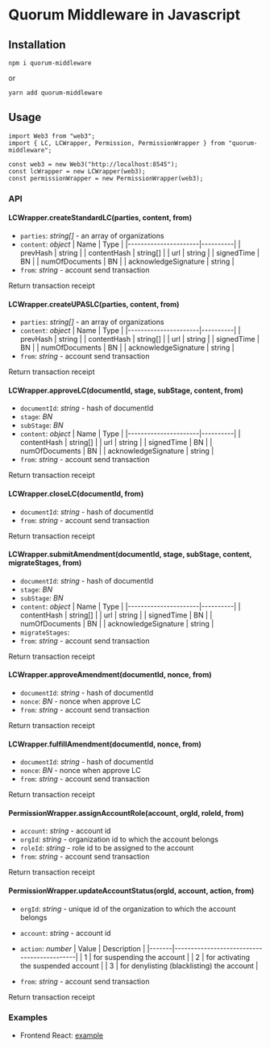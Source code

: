 # Quorum Middleware in Javascript

## Installation

```
npm i quorum-middleware
```

or

```
yarn add quorum-middleware
```

## Usage

```
import Web3 from "web3";
import { LC, LCWrapper, Permission, PermissionWrapper } from "quorum-middleware";

const web3 = new Web3("http://localhost:8545");
const lcWrapper = new LCWrapper(web3);
const permissionWrapper = new PermissionWrapper(web3);
```

### API

#### LCWrapper.createStandardLC(parties, content, from)

-   `parties`: _string[]_ - an array of organizations
-   `content`: _object_
    | Name | Type |
    |----------------------|----------|
    | prevHash | string |
    | contentHash | string[] |
    | url | string |
    | signedTime | BN |
    | numOfDocuments | BN |
    | acknowledgeSignature | string |
-   `from`: _string_ - account send transaction

Return transaction receipt

#### LCWrapper.createUPASLC(parties, content, from)

-   `parties`: _string[]_ - an array of organizations
-   `content`: _object_
    | Name | Type |
    |----------------------|----------|
    | prevHash | string |
    | contentHash | string[] |
    | url | string |
    | signedTime | BN |
    | numOfDocuments | BN |
    | acknowledgeSignature | string |
-   `from`: _string_ - account send transaction

Return transaction receipt

#### LCWrapper.approveLC(documentId, stage, subStage, content, from)

-   `documentId`: _string_ - hash of documentId
-   `stage`: _BN_
-   `subStage`: _BN_
-   `content`: _object_
    | Name | Type |
    |----------------------|----------|
    | contentHash | string[] |
    | url | string |
    | signedTime | BN |
    | numOfDocuments | BN |
    | acknowledgeSignature | string |
-   `from`: _string_ - account send transaction

Return transaction receipt

#### LCWrapper.closeLC(documentId, from)

-   `documentId`: _string_ - hash of documentId
-   `from`: _string_ - account send transaction

Return transaction receipt

#### LCWrapper.submitAmendment(documentId, stage, subStage, content, migrateStages, from)

-   `documentId`: _string_ - hash of documentId
-   `stage`: _BN_
-   `subStage`: _BN_
-   `content`: _object_
    | Name | Type |
    |----------------------|----------|
    | contentHash | string[] |
    | url | string |
    | signedTime | BN |
    | numOfDocuments | BN |
    | acknowledgeSignature | string |
-   `migrateStages`:
-   `from`: _string_ - account send transaction

Return transaction receipt

#### LCWrapper.approveAmendment(documentId, nonce, from)

-   `documentId`: _string_ - hash of documentId
-   `nonce`: _BN_ - nonce when approve LC
-   `from`: _string_ - account send transaction

Return transaction receipt

#### LCWrapper.fulfillAmendment(documentId, nonce, from)

-   `documentId`: _string_ - hash of documentId
-   `nonce`: _BN_ - nonce when approve LC
-   `from`: _string_ - account send transaction

Return transaction receipt

#### PermissionWrapper.assignAccountRole(account, orgId, roleId, from)

-   `account`: _string_ - account id
-   `orgId`: _string_ - organization id to which the account belongs
-   `roleId`: _string_ - role id to be assigned to the account
-   `from`: _string_ - account send transaction

Return transaction receipt

#### PermissionWrapper.updateAccountStatus(orgId, account, action, from)

-   `orgId`: _string_ - unique id of the organization to which the account belongs
-   `account`: _string_ - account id
-   `action`: _number_
    | Value | Description |
    |-------|--------------------------------------------|
    | 1 | for suspending the account |
    | 2 | for activating the suspended account |
    | 3 | for denylisting (blacklisting) the account |

-   `from`: _string_ - account send transaction

Return transaction receipt

### Examples

-   Frontend React: [example](https://github.com/FPT-Blockchain-Lab/quorum-middleware/tree/main/example/ui)
